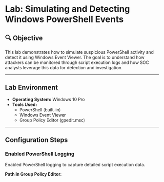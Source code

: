 # Lab: Simulating and Detecting Windows PowerShell Events

## 🔍 Objective
This lab demonstrates how to simulate suspicious PowerShell activity and detect it using Windows Event Viewer. The goal is to understand how attackers can be monitored through script execution logs and how SOC analysts leverage this data for detection and investigation.

---

## Lab Environment

- **Operating System:** Windows 10 Pro
- **Tools Used:**
  - PowerShell (built-in)
  - Windows Event Viewer
  - Group Policy Editor (gpedit.msc)

---

## Configuration Steps

### Enabled PowerShell Logging

Enabled PowerShell logging to capture detailed script execution data.

**Path in Group Policy Editor:**
